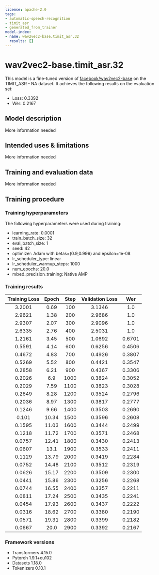 ```yaml
---
license: apache-2.0
tags:
- automatic-speech-recognition
- timit_asr
- generated_from_trainer
model-index:
- name: wav2vec2-base.timit_asr.32
  results: []
---
```


<!-- This model card has been generated automatically according to the information the Trainer had access to. You
should probably proofread and complete it, then remove this comment. -->

# wav2vec2-base.timit_asr.32

This model is a fine-tuned version of [facebook/wav2vec2-base](https://huggingface.co/facebook/wav2vec2-base) on the TIMIT_ASR - NA dataset.
It achieves the following results on the evaluation set:
- Loss: 0.3392
- Wer: 0.2167

## Model description

More information needed

## Intended uses & limitations

More information needed

## Training and evaluation data

More information needed

## Training procedure

### Training hyperparameters

The following hyperparameters were used during training:
- learning_rate: 0.0001
- train_batch_size: 32
- eval_batch_size: 1
- seed: 42
- optimizer: Adam with betas=(0.9,0.999) and epsilon=1e-08
- lr_scheduler_type: linear
- lr_scheduler_warmup_steps: 1000
- num_epochs: 20.0
- mixed_precision_training: Native AMP

### Training results

| Training Loss | Epoch | Step | Validation Loss | Wer    |
|:-------------:|:-----:|:----:|:---------------:|:------:|
| 3.2001        | 0.69  | 100  | 3.1346          | 1.0    |
| 2.9621        | 1.38  | 200  | 2.9686          | 1.0    |
| 2.9307        | 2.07  | 300  | 2.9096          | 1.0    |
| 2.6335        | 2.76  | 400  | 2.5031          | 1.0    |
| 1.2161        | 3.45  | 500  | 1.0692          | 0.6701 |
| 0.5591        | 4.14  | 600  | 0.6256          | 0.4506 |
| 0.4672        | 4.83  | 700  | 0.4926          | 0.3807 |
| 0.5269        | 5.52  | 800  | 0.4421          | 0.3547 |
| 0.2858        | 6.21  | 900  | 0.4367          | 0.3306 |
| 0.2026        | 6.9   | 1000 | 0.3824          | 0.3052 |
| 0.2029        | 7.59  | 1100 | 0.3823          | 0.3028 |
| 0.2649        | 8.28  | 1200 | 0.3524          | 0.2796 |
| 0.2036        | 8.97  | 1300 | 0.3817          | 0.2777 |
| 0.1246        | 9.66  | 1400 | 0.3503          | 0.2690 |
| 0.101         | 10.34 | 1500 | 0.3596          | 0.2608 |
| 0.1595        | 11.03 | 1600 | 0.3444          | 0.2499 |
| 0.1218        | 11.72 | 1700 | 0.3571          | 0.2468 |
| 0.0757        | 12.41 | 1800 | 0.3430          | 0.2413 |
| 0.0607        | 13.1  | 1900 | 0.3533          | 0.2411 |
| 0.1129        | 13.79 | 2000 | 0.3419          | 0.2284 |
| 0.0752        | 14.48 | 2100 | 0.3512          | 0.2319 |
| 0.0626        | 15.17 | 2200 | 0.3509          | 0.2300 |
| 0.0441        | 15.86 | 2300 | 0.3256          | 0.2268 |
| 0.0744        | 16.55 | 2400 | 0.3357          | 0.2211 |
| 0.0811        | 17.24 | 2500 | 0.3435          | 0.2241 |
| 0.0454        | 17.93 | 2600 | 0.3437          | 0.2222 |
| 0.0316        | 18.62 | 2700 | 0.3380          | 0.2190 |
| 0.0571        | 19.31 | 2800 | 0.3399          | 0.2182 |
| 0.0667        | 20.0  | 2900 | 0.3392          | 0.2167 |


### Framework versions

- Transformers 4.15.0
- Pytorch 1.9.1+cu102
- Datasets 1.18.0
- Tokenizers 0.10.1
